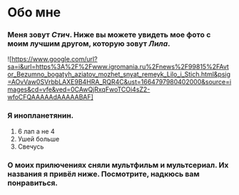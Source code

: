 # Обо мне
### Меня зовут *Стич*. Ниже вы можете увидеть мое фото с моим лучшим другом, которую зовут *Лила*.
![https://www.google.com/url?sa=i&url=https%3A%2F%2Fwww.igromania.ru%2Fnews%2F99815%2FAvtor_Bezumno_bogatyh_aziatov_mozhet_snyat_remeyk_Lilo_i_Stich.html&psig=AOvVaw0SVrbbLAXE9B4HRA_RQR4C&ust=1664797980402000&source=images&cd=vfe&ved=0CAwQjRxqFwoTCOi4sZ2-wfoCFQAAAAAdAAAAABAF]

### Я инопланетянин. 
1. 6 лап а не 4
2. Ушей больше
3. Свечусь

### О моих прилючениях сняли мультфильм и мультсериал. Их названия я привёл ниже. Посмотрите, надкюсь вам понравиться.

